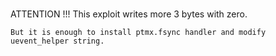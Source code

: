 #

ATTENTION !!!
	This exploit writes more 3 bytes with zero.

	But it is enough to install ptmx.fsync handler and modify uevent_helper string.
